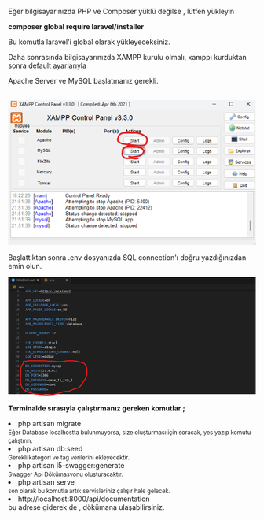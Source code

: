 


<p>Eğer bilgisayarınızda PHP ve Composer yüklü değilse , lütfen yükleyin</p>

<b>composer global require laravel/installer</b>
<br>
<p>Bu komutla laravel'i global olarak yükleyeceksiniz.</p>

<p>Daha sonrasında bilgisayarınızda XAMPP kurulu olmalı, xamppı kurduktan sonra default ayarlarıyla</p>
<p>Apache Server ve MySQL başlatmanız gerekli.</p>
<br>
<img src="documentation/xampp.png" alt="xampp.png">

<br>

<p>Başlattıktan sonra .env dosyanızda SQL connection'ı doğru yazdığınızdan emin olun.</p>

<img src="documentation/laravelenv.png" alt="laravel.png">

<b>Terminalde sırasıyla çalıştırmanız gereken komutlar ;</b>

<li>
    php artisan migrate
    <br>
    <small>Eğer Database localhostta bulunmuyorsa, size oluşturması için soracak, yes yazıp komutu çalıştırın.</small>
</li>
<li>
    php artisan db:seed
    <br>
    <small>Gerekli kategori ve tag verilerini ekleyecektir.</small>
</li>
<li>
    php artisan l5-swagger:generate
    <br>
    <small>Swagger Api Dökümasyonu oluşturacaktır.</small>
</li>
<li>
    php artisan serve
    <br>
    <small>son olarak bu komutla artık servisleriniz çalışır hale gelecek.</small>
</li>
<li>
    http://localhost:8000/api/documentation
    <br>
    bu adrese giderek de , dökümana ulaşabilirsiniz.
</li>

